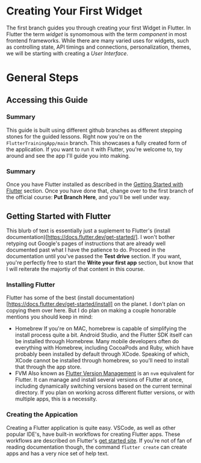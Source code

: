 # Creating Your First Widget

The first branch guides you through creating your first Widget in Flutter. In Flutter the term *widget* is synomomous with the term *component* in most frontend frameworks. While there are many varied uses for widgets, such as controlling state, API timings and connections, personalization, themes, we will be starting with creating a *User Interface*.



# General Steps

## Accessing this Guide

### Summary

This guide is built using different github branches as different stepping stones for the guided lessons. Right now you're on the `FlutterTrainingApp/main` branch. This showcases a fully created form of the application. If you want to run it with Flutter, you're welcome to, toy around and see the app I'll guide you into making.

### Summary

Once you have Flutter installed as described in the [Getting Started with Flutter](#getting-started-with-flutter) section. Once you have done that, change over to the first branch of the official course: **Put Branch Here**, and you'll be well under way.

## Getting Started with Flutter

This blurb of text is essentially just a suplement to Flutter's (install documentation)[https://docs.flutter.dev/get-started/]. I won't bother retyping out Google's pages of instructions that are already well documented past what I have the patience to do. Proceed in the documentation until you've passed the **Test drive** section. If you want, you're perfectly free to start the **Write your first app** section, but know that I will reiterate the majortiy of that content in this course.

### Installing Flutter

Flutter has some of the best (install documentation)[https://docs.flutter.dev/get-started/install] on the planet. I don't plan on copying them over here. But I do plan on making a couple honorable mentions you should keep in mind:

-   Homebrew
    If you're on MAC, homebrew is capable of simplifying the install process quite a bit. Android Studio, and the Flutter SDK itself can be installed through Homebrew. Many mobile developers often do everything with Homebrew, including CocoaPods and Ruby, which have probably been installed by default through XCode. Speaking of which, XCode cannot be installed through homebrew, so you'll need to install that through the app store.
- FVM
    Also known as [Flutter Version Management](https://fvm.app/) is an `nvm` equivalent for Flutter. It can manage and install several versions of Flutter at once, including dynamically switching versions based on the current terminal directory. If you plan on working across different flutter versions, or with multiple apps, this is a necessity.

### Creating the Appication

Creating a Flutter application is quite easy. VSCode, as well as other popular IDE's, have built-in workflows for creating Flutter apps. These workflows are described on Flutter's [get started site](https://docs.flutter.dev/get-started/test-drive). If you're not of fan of reading documentation though, the command `flutter create` can create apps and has a very nice set of help text.